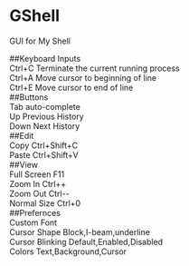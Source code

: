 # GShell
GUI for My Shell

##Keyboard Inputs  
	Ctrl+C 				Terminate the current running process  
	Ctrl+A 				Move cursor to beginning of line  
	Ctrl+E 				Move cursor to end of line  
##Buttons  
	Tab 				auto-complete  
	Up 					Previous History  
	Down 				Next History  
##Edit  
	Copy 				Ctrl+Shift+C  
	Paste 				Ctrl+Shift+V  
##View  
	Full Screen 		F11  
	Zoom In 			Ctrl++  
	Zoom Out 			Ctrl--  
	Normal Size 		Ctrl+0  
##Prefernces  
	Custom Font 		  
	Cursor Shape 		Block,I-beam,underline  
	Cursor Blinking 	Default,Enabled,Disabled  
	Colors 				Text,Background,Cursor  


